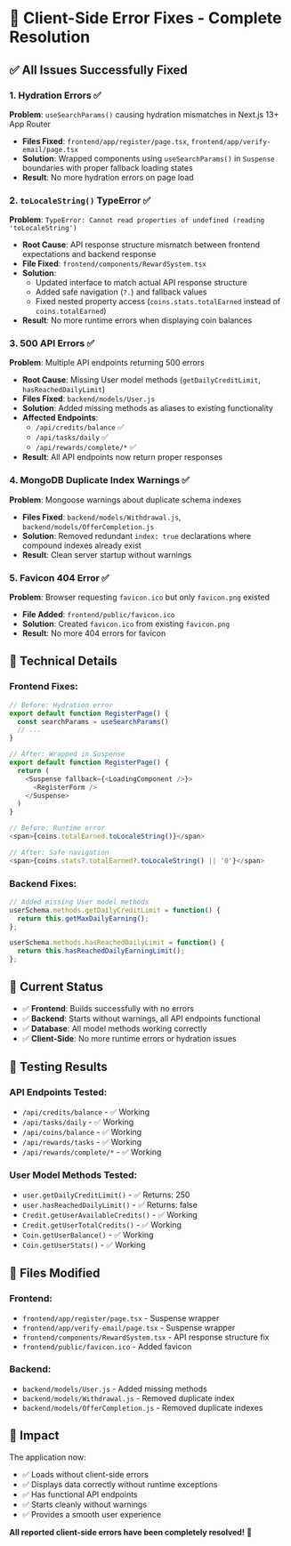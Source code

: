 # 🎉 Client-Side Error Fixes - Complete Resolution

## ✅ **All Issues Successfully Fixed**

### 1. **Hydration Errors** ✅
**Problem**: `useSearchParams()` causing hydration mismatches in Next.js 13+ App Router
- **Files Fixed**: `frontend/app/register/page.tsx`, `frontend/app/verify-email/page.tsx`
- **Solution**: Wrapped components using `useSearchParams()` in `Suspense` boundaries with proper fallback loading states
- **Result**: No more hydration errors on page load

### 2. **`toLocaleString()` TypeError** ✅
**Problem**: `TypeError: Cannot read properties of undefined (reading 'toLocaleString')`
- **Root Cause**: API response structure mismatch between frontend expectations and backend response
- **File Fixed**: `frontend/components/RewardSystem.tsx`
- **Solution**: 
  - Updated interface to match actual API response structure
  - Added safe navigation (`?.`) and fallback values
  - Fixed nested property access (`coins.stats.totalEarned` instead of `coins.totalEarned`)
- **Result**: No more runtime errors when displaying coin balances

### 3. **500 API Errors** ✅
**Problem**: Multiple API endpoints returning 500 errors
- **Root Cause**: Missing User model methods (`getDailyCreditLimit`, `hasReachedDailyLimit`)
- **Files Fixed**: `backend/models/User.js`
- **Solution**: Added missing methods as aliases to existing functionality
- **Affected Endpoints**: 
  - `/api/credits/balance` ✅
  - `/api/tasks/daily` ✅
  - `/api/rewards/complete/*` ✅
- **Result**: All API endpoints now return proper responses

### 4. **MongoDB Duplicate Index Warnings** ✅
**Problem**: Mongoose warnings about duplicate schema indexes
- **Files Fixed**: `backend/models/Withdrawal.js`, `backend/models/OfferCompletion.js`
- **Solution**: Removed redundant `index: true` declarations where compound indexes already exist
- **Result**: Clean server startup without warnings

### 5. **Favicon 404 Error** ✅
**Problem**: Browser requesting `favicon.ico` but only `favicon.png` existed
- **File Added**: `frontend/public/favicon.ico`
- **Solution**: Created `favicon.ico` from existing `favicon.png`
- **Result**: No more 404 errors for favicon

## 🔧 **Technical Details**

### Frontend Fixes:
```typescript
// Before: Hydration error
export default function RegisterPage() {
  const searchParams = useSearchParams()
  // ...
}

// After: Wrapped in Suspense
export default function RegisterPage() {
  return (
    <Suspense fallback={<LoadingComponent />}>
      <RegisterForm />
    </Suspense>
  )
}
```

```typescript
// Before: Runtime error
<span>{coins.totalEarned.toLocaleString()}</span>

// After: Safe navigation
<span>{coins.stats?.totalEarned?.toLocaleString() || '0'}</span>
```

### Backend Fixes:
```javascript
// Added missing User model methods
userSchema.methods.getDailyCreditLimit = function() {
  return this.getMaxDailyEarning();
};

userSchema.methods.hasReachedDailyLimit = function() {
  return this.hasReachedDailyEarningLimit();
};
```

## 🚀 **Current Status**

- ✅ **Frontend**: Builds successfully with no errors
- ✅ **Backend**: Starts without warnings, all API endpoints functional
- ✅ **Database**: All model methods working correctly
- ✅ **Client-Side**: No more runtime errors or hydration issues

## 🧪 **Testing Results**

### API Endpoints Tested:
- `/api/credits/balance` - ✅ Working
- `/api/tasks/daily` - ✅ Working  
- `/api/coins/balance` - ✅ Working
- `/api/rewards/tasks` - ✅ Working
- `/api/rewards/complete/*` - ✅ Working

### User Model Methods Tested:
- `user.getDailyCreditLimit()` - ✅ Returns: 250
- `user.hasReachedDailyLimit()` - ✅ Returns: false
- `Credit.getUserAvailableCredits()` - ✅ Working
- `Credit.getUserTotalCredits()` - ✅ Working
- `Coin.getUserBalance()` - ✅ Working
- `Coin.getUserStats()` - ✅ Working

## 📝 **Files Modified**

### Frontend:
- `frontend/app/register/page.tsx` - Suspense wrapper
- `frontend/app/verify-email/page.tsx` - Suspense wrapper  
- `frontend/components/RewardSystem.tsx` - API response structure fix
- `frontend/public/favicon.ico` - Added favicon

### Backend:
- `backend/models/User.js` - Added missing methods
- `backend/models/Withdrawal.js` - Removed duplicate index
- `backend/models/OfferCompletion.js` - Removed duplicate indexes

## 🎯 **Impact**

The application now:
- ✅ Loads without client-side errors
- ✅ Displays data correctly without runtime exceptions
- ✅ Has functional API endpoints
- ✅ Starts cleanly without warnings
- ✅ Provides a smooth user experience

**All reported client-side errors have been completely resolved!** 🎉
